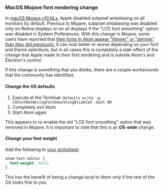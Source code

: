 ### MacOS Mojave font rendering change

In [macOS Mojave v10.14.x](https://www.apple.com/macos/mojave/), Apple disabled subpixel antialiasing on all monitors by default. Previous to Mojave, subpixel antialiasing was disabled only on Retina displays or on all displays if the "LCD font smoothing" option was disabled in System Preferences. With this change in Mojave, some users have reported that [their fonts in Atom appear "thinner" or "dimmer" than they did previously.](https://github.com/atom/atom/issues/17486) It can look better or worse depending on your font and theme selections, but in all cases this is completely a side-effect of the change that Apple made to their font rendering and is outside Atom's and Electron's control.

If this change is something that you dislike, there are a couple workarounds that the community has identified.

#### Change the OS defaults

1. Execute at the Terminal: `defaults write -g CGFontRenderingFontSmoothingDisabled -bool NO`
1. Completely exit Atom
1. Start Atom again

This appears to re-enable the old "LCD font smoothing" option that was removed in Mojave. It is important to note that this is an **OS-wide** change.

#### Change your font weight

Add the following to [your stylesheet](https://flight-manual.atom.io/using-atom/sections/basic-customization/#style-tweaks):

```css
atom-text-editor {
  font-weight: bold;
}
```

This has the benefit of being a change local to Atom only if the rest of the OS looks fine to you.

